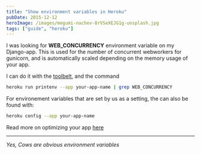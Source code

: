 ```yaml
---
title: "Show environment variables in Heroku"
pubDate: 2015-12-12
heroImage: /images/megumi-nachev-8rVSeXEJG1g-unsplash.jpg
tags: ["guide", "heroku"]
---
```


I was looking for **WEB_CONCURRENCY** environment variable on my Django-app. This is used for the number of concurrent webworkers for gunicorn, and is automatically scaled depending on the memory usage of your app.

I can do it with the [toolbelt](https://toolbelt.heroku.com/), and the command

```bash
heroku run printenv --app your-app-name | grep WEB_CONCURRENCY
```

For environement variables that are set by us as a setting, the can also be found
with:

```bash
heroku config --app your-app-name
```

Read more on optimizing your app [here](https://devcenter.heroku.com/articles/optimizing-dyno-usage)

---

_Yes, Cows are obvious environment variables_
